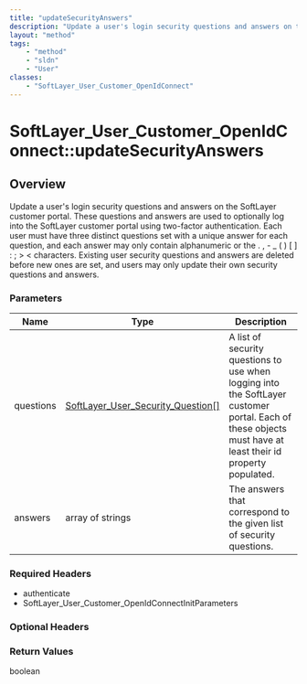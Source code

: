 ```yaml
---
title: "updateSecurityAnswers"
description: "Update a user's login security questions and answers on the SoftLayer customer portal. These questions and answers are u... "
layout: "method"
tags:
    - "method"
    - "sldn"
    - "User"
classes:
    - "SoftLayer_User_Customer_OpenIdConnect"
---
```

# SoftLayer_User_Customer_OpenIdConnect::updateSecurityAnswers
## Overview 
Update a user's login security questions and answers on the SoftLayer customer portal. These questions and answers are used to optionally log into the SoftLayer customer portal using two-factor authentication. Each user must have three distinct questions set with a unique answer for each question, and each answer may only contain alphanumeric or the . , - _ ( ) [ ] : ; > < characters. Existing user security questions and answers are deleted before new ones are set, and users may only update their own security questions and answers. 

### Parameters 
|Name | Type | Description |
| --- | --- | --- |
|questions| <a href='/reference/datatypes/SoftLayer_User_Security_Question'>SoftLayer_User_Security_Question[] </a>| A list of security questions to use when logging into the SoftLayer customer portal. Each of these objects must have at least their id property populated.|
|answers| array of strings| The answers that correspond to the given list of security questions.|


### Required Headers
* authenticate
* SoftLayer_User_Customer_OpenIdConnectInitParameters

### Optional Headers

### Return Values
boolean

